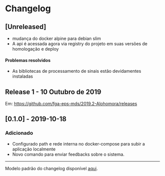 # Changelog

## [Unreleased]
+ mudança do docker alpine para debian slim
+ A api é acessada agora via registry do projeto em suas versões de homologação e deploy

#### Problemas resolvidos
+ As bibliotecas de processamento de sinais estão devidamentes instaladas

## Release 1 - 10 Outubro de 2019

Em: https://github.com/fga-eps-mds/2019.2-Alohomora/releases

## [0.1.0] - 2019-10-18
### Adicionado
*  Configurado path e rede interna no docker-compose para subir a aplicação localmente
*  Novo comando para enviar feedbacks sobre o sistema.
 ---
 Modelo padrão do changelog disponível [aqui](https://keepachangelog.com/en/0.3.0/).

